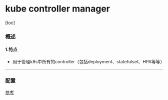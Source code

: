# kube controller manager

[toc]

### 概述

#### 1.特点
* 用于管理k8s中所有的controller（包括deployment、statefulset、HPA等等）

***

### 配置

[参考](https://kubernetes.io/docs/reference/command-line-tools-reference/kube-controller-manager/)
